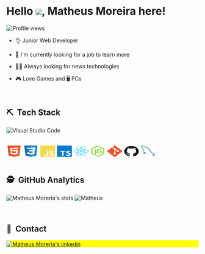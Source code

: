 <h1 align="left">Hello <img src="https://raw.githubusercontent.com/kaueMarques/kaueMarques/master/hi.gif" height="30px">, Matheus Moreira here!</h1>
<p align="left"> <img src="https://komarev.com/ghpvc/?username=MatheusAMoreria&flat-square&color=blueviolet" alt="Profile views" /> </p>

- 👌 Junior Web Developer

- 💼 I'm currently looking for a job to learn more

- 🍷🗿 Always looking for news technologies

- 🎮 Love Games and 🖥 PCs

<br>

## ⛏ &nbsp;Tech Stack

![Visual Studio Code](https://img.shields.io/badge/-Visual%20Studio%20Code-05122A?style=for-the-badge&logo=visual-studio-code&logoColor=007ACC)&nbsp;
<div style="display: inline_block"><br>
<img align="center" alt="Matheus-HTML" height="30" width="40" src="https://raw.githubusercontent.com/devicons/devicon/master/icons/html5/html5-original.svg">
  <img align="center" alt="Matheus-CSS" height="30" width="40" src="https://raw.githubusercontent.com/devicons/devicon/master/icons/css3/css3-original.svg">
  <img align="center" alt="Matheus-Js" height="30" width="40" src="https://raw.githubusercontent.com/devicons/devicon/master/icons/javascript/javascript-plain.svg">
  <img align="center" alt="Matheus-Ts" height="30" width="40" src="https://raw.githubusercontent.com/devicons/devicon/master/icons/typescript/typescript-plain.svg">
  <img align="center" alt="Matheus-React" height="30" width="40" src="https://raw.githubusercontent.com/devicons/devicon/master/icons/react/react-original.svg">
  <img align="center" alt="Matheus-Node" height="30" width="40" src="https://raw.githubusercontent.com/devicons/devicon/master/icons/nodejs/nodejs-original.svg">
  <img align="center" alt="Matheus-Git" height="30" width="40" src="https://raw.githubusercontent.com/devicons/devicon/master/icons/git/git-original.svg">
  <img align="center" alt="Matheus-GitHub" height="30" width="40" src="https://raw.githubusercontent.com/devicons/devicon/master/icons/github/github-original.svg">
  <img align="center" alt="Matheus-MySQL" height="30" width="40" src="https://raw.githubusercontent.com/devicons/devicon/master/icons/mysql/mysql-original.svg">
</div>

<br>


## 🕵 &nbsp;GitHub Analytics

<p align="left">
<img width="500em" src="https://github-readme-stats.vercel.app/api?username=MatheusAMoreria&show_icons=true&theme=midnight-purple" alt="Matheus Moreria's stats"/>
<img width="500em" src="https://github-readme-stats.vercel.app/api/top-langs/?username=MatheusAMoreria&layout=compact&theme=midnight-purple" alt=Matheus Moreria's most languages"/>
</p>

<br>

## 📧 &nbsp;Contact

<p align="left" style="background:yellow">
<a href="https://www.linkedin.com/in/matheus-moreira-a9638222b/" target="_blank">
  <img align="center" src="https://img.shields.io/badge/-MatheusMoreira-a9638222b?style=social&logo=linkedin" alt="Matheus Moreria's linkedin"/>
</a>
</p>

<!--
**MatheusAMoreira/matheusamoreira** is a ✨ _special_ ✨ repository because its `README.md` (this file) appears on your GitHub profile.
